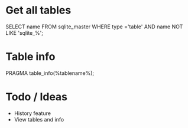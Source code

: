 # Get all tables

SELECT 
    name
FROM 
    sqlite_master 
WHERE 
    type ='table' AND 
    name NOT LIKE 'sqlite_%';


# Table info
PRAGMA table_info(%tablename%);

# Todo / Ideas
* History feature
* View tables and info
